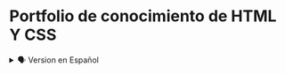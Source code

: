 # Portfolio de conocimiento de HTML Y CSS

<details>
    <summary>🗣️ Version en Español</summary>

<details>
    <summary>🖥️ Diseño Web</summary>
![](https://github.com/diegudeveloper/Projects_html_css/blob/gh-pages/Assets/PC.png)

</details>


## Welcome! 👋

Gracias por tomarte el tiempo para observar, analizar y sobre todo realizar críticas constructivas.

[Portafolio HTML y CSS](https://diegudeveloper.github.io/Projects_html_css/) es el resultado de mis habilidades adquiridas en los diferentes cursos tomados en distintas plataformas online, por ende, me considero una persona autodidacta y con muchas ganas de aprender y de convertirme en un gran Fronted Developer. 

Tus comentarios, observaciones y críticas me ayudaran a afianzar mis conocimientos y a su vez obtener buenas bases para futuros proyectos con HTML y CSS.

**Toma en cuenta que estos son mis primeros proyectos después de realizar una serie de cursos y no tengo la experiencia que se amerita para tener unas buenas prácticas, por tal motivo, seguro encontraras algunos errores de códigos que seguramente pueden ser mejorados.**

## El Portafolio. 🗂️

El Portafolio consta de 14 proyectos, en ellos solo se utiliza Html y Css puro.

Todos los proyectos se comenzaron a elaborar después de realizar 4 cursos de Html Y Css (Introducción a la Web). Algunos de estos cursos fueron tomado de plataformas como: Youtube, Platzi, Edteam y Código facilito. 

## ¿Como Puedes Ayudarme? 🙋‍♂️

En cada uno de los proyectos podrás ver los enlaces tanto del Github Page como del Archivo Readme. Desde ahí podrás realizar todas las críticas necesarias para poder mejorar tanto el proyecto como mis habilidades y conocimientos para las buenas prácticas.

## Tus Criticas Constructivas ✍️

No dudes en mencionar como puedo mejorar mis estructuras con html y sobre todo mi diseño con Css.

Debes recordar que soy un aprendiz junior y que no poseo experiencia alguna, sin embargo, estoy abierto a toda clase de mejora y sobre todo de aprendizaje.



## Implementando mi Proyecto 📥📤

Te comento que mi portafolio esta alojado en:

- [Github Pages] (https://diegudeveloper.github.io/Projects_html_css/)

- [Github Readme] (https://github.com/diegudeveloper/Projects_html_css)

Y mis Proyectos en:

- [Replit] (https://replit.com/repls)

## Proyectos 🗃️

    - Proyecto01 Web Curso
        <details>
            <summary>🖥 Desktop version</summary>

        ![](https://github.com/diegudeveloper/Projects_html_css/blob/gh-pages/Proyectos/Proyecto1desktop.png)

        </details>

        <details>
            <summary>📱 Mobile version</summary>
            
        ![](https://github.com/diegudeveloper/Projects_html_css/blob/gh-pages/Proyectos/Proyecto1movil.jpg)

        </details>

    - Proyecto02 Web Restaurant

        <details>
            <summary>🖥 Desktop version</summary>

        ![](https://github.com/diegudeveloper/Projects_html_css/blob/gh-pages/Proyectos/Proyecto2desktop.png)

        </details>

        <details>
            <summary>📱 Mobile version</summary>
            
        ![](https://github.com/diegudeveloper/Projects_html_css/blob/gh-pages/Proyectos/Proyecto2movil.png)

        </details>

    - Proyecto03 Web Headphones

        <details>
            <summary>🖥 Desktop version</summary>

        ![](https://github.com/diegudeveloper/Projects_html_css/blob/gh-pages/Proyectos/Proyecto3desktop.png)

        </details>

        <details>
            <summary>📱 Mobile version</summary>
            
        ![](https://github.com/diegudeveloper/Projects_html_css/blob/gh-pages/Proyectos/Proyecto3movil.png)

        </details>

    - Proyecto04 Web Minimalista

        <details>
            <summary>🖥 Desktop version</summary>

        ![](https://github.com/diegudeveloper/Projects_html_css/blob/gh-pages/Proyectos/Proyecto4desktop.png)

        </details>

        <details>
            <summary>📱 Mobile version</summary>
            
        ![](https://github.com/diegudeveloper/Projects_html_css/blob/gh-pages/Proyectos/Proyecto4movil.png)

        </details>

    - Proyecto05 Web Digital Marketink

        <details>
            <summary>🖥 Desktop version</summary>

        ![](https://github.com/diegudeveloper/Projects_html_css/blob/gh-pages/Proyectos/Proyecto5desktop.png)

        </details>

        <details>
            <summary>📱 Mobile version</summary>
            
        ![](https://github.com/diegudeveloper/Projects_html_css/blob/gh-pages/Proyectos/Proyecto5movil.png)

        </details>

    - Proyecto06 Web Genesis

        <details>
            <summary>🖥 Desktop version</summary>

        ![](https://github.com/diegudeveloper/Projects_html_css/blob/gh-pages/Proyectos/Proyecto6desktop.png)

        </details>

        <details>
            <summary>📱 Mobile version</summary>
            
        ![](https://github.com/diegudeveloper/Projects_html_css/blob/gh-pages/Proyectos/Proyecto6movil.png)

        </details>

    - Proyecto07 Landing Pages

        <details>
            <summary>🖥 Desktop version</summary>

        ![](https://github.com/diegudeveloper/Projects_html_css/blob/gh-pages/Proyectos/Proyecto7desktop.png)

        </details>

        <details>
            <summary>📱 Mobile version</summary>
            
        ![](https://github.com/diegudeveloper/Projects_html_css/blob/gh-pages/Proyectos/Proyecto7movil.png)

        </details>

    - Proyecto08 Grid

        <details>
            <summary>🖥 Desktop version</summary>

        ![](https://github.com/diegudeveloper/Projects_html_css/blob/gh-pages/Proyectos/Proyecto8desktop.png)

        </details>

        <details>
            <summary>📱 Mobile version</summary>
            
        ![](https://github.com/diegudeveloper/Projects_html_css/blob/gh-pages/Proyectos/Proyecto8movil.png)

        </details>

    - Proyecto09 Responsive Menu

        <details>
            <summary>🖥 Desktop version</summary>

        ![](https://github.com/diegudeveloper/Projects_html_css/blob/gh-pages/Proyectos/Proyecto9desktop.png)

        </details>

        <details>
            <summary>📱 Mobile version</summary>
            
        ![](https://github.com/diegudeveloper/Projects_html_css/blob/gh-pages/Proyectos/Proyecto9movil.png)

        </details>

    - Proyecto10 Filtro

        <details>
            <summary>🖥 Desktop version</summary>

        ![](https://github.com/diegudeveloper/Projects_html_css/blob/gh-pages/Proyectos/Proyecto10desktop.png)

        </details>

        <details>
            <summary>📱 Mobile version</summary>
            
        ![](https://github.com/diegudeveloper/Projects_html_css/blob/gh-pages/Proyectos/Proyecto10movil.png)

        </details>

    - Proyecto11 Menu Animado

        <details>
            <summary>🖥 Desktop version</summary>

        ![](https://github.com/diegudeveloper/Projects_html_css/blob/gh-pages/Proyectos/Proyecto11Desktop.png)

        </details>

        <details>
            <summary>📱 Mobile version</summary>
            
        ![](https://github.com/diegudeveloper/Projects_html_css/blob/gh-pages/Proyectos/Proyecto11movil.png)

        </details>

    - Proyecto12 Desafio Card

        <details>
            <summary>🖥 Desktop version</summary>

        ![](https://github.com/diegudeveloper/Projects_html_css/blob/gh-pages/Proyectos/Proyecto12desktop.jpg)

        </details>

        <details>
            <summary>📱 Mobile version</summary>
            
        ![](https://github.com/diegudeveloper/Projects_html_css/blob/gh-pages/Proyectos/Proyecto12movil.jpg)

        </details>

    - Proyecto13 Desafio Card Component

        <details>
            <summary>🖥 Desktop version</summary>

        ![](https://github.com/diegudeveloper/Projects_html_css/blob/gh-pages/Proyectos/Proyecto13Desktop.jpg)

        </details>

        <details>
            <summary>📱 Mobile version</summary>
            
        ![](https://github.com/diegudeveloper/Projects_html_css/blob/gh-pages/Proyectos/Proyecto13movil.jpg)

        </details>

    ## ¡Ayudame a Mejorar! 🚀

</details>